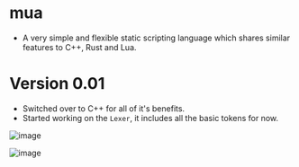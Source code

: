 # mua

* A very simple and flexible static scripting language which shares similar features to C++, Rust and Lua.

# Version 0.01

* Switched over to C++ for all of it's benefits.
* Started working on the `Lexer`, it includes all the basic tokens for now.

![image](https://github.com/petxmr/mua/assets/111649405/856ea24a-a130-4002-acd8-af9e7f31e5e2)

![image](https://github.com/petxmr/mua/assets/111649405/ff935fc8-622a-48fb-a1cc-ec4056539eb0)
